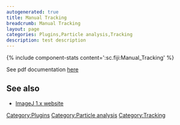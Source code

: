 ```yaml
---
autogenerated: true
title: Manual Tracking
breadcrumb: Manual Tracking
layout: page
categories: Plugins,Particle analysis,Tracking
description: test description
---
```


{% include component-stats content=':sc.fiji:Manual\_Tracking' %}

See pdf documentation [here](https://imagej.net/plugins/track/Manual%20Tracking%20plugin.pdf)

## See also

  - [ImageJ 1.x website](https://imagej.net/plugins/track/track.html)

[Category:Plugins](Category_Plugins "wikilink") [Category:Particle analysis](Category_Particle_analysis "wikilink") [Category:Tracking](Category_Tracking "wikilink")
